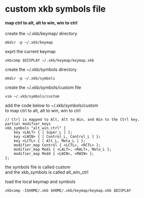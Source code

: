 # custom xkb symbols file 

#### map ctrl to alt, alt to win, win to ctrl

create the ~/.xkb/keymap/ directory

```
mkdir -p ~/.xkb/keymap
```
exprt the current keymap 

```
xkbcomp $DISPLAY ~/.xkb/keymap/keymap.xkb
```

create the ~/.xkb/symbols directory

```
mkdir -p ~/.xkb/symbols
```

create the ~/.xkb/symbols/custom file

```
vim ~/.xkb/symbols/custom
```

add the code below to ~/.xkb/symbols/custom  
to map ctrl to alt, alt to win, win to ctrl

```
// Ctrl is mapped to Alt, Alt to Win, and Win to the Ctrl key.
partial modifier_keys
xkb_symbols "alt_win_ctrl" {
    key <LALT> { [ Super_L ] };
    key <LWIN> { [ Control_L, Control_L ] };
    key <LCTL> { [ Alt_L, Meta_L ] };
    modifier_map Control { <LCTL>, <RCTL> };
    modifier_map Mod1 { <LALT>, <RALT>, Meta_L };
    modifier_map Mod4 { <LWIN>, <RWIN> };
};
```

the symbols file is called custom   
and the xkb_symbols is called alt_win_ctrl

load the local keymap and symbols

```
xkbcomp -I$HOME/.xkb $HOME/.xkb/keymap/keymap.xkb $DISPLAY
```

